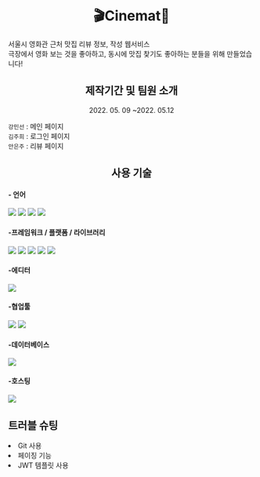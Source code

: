 <h1 align="center">🎬Cinemat🍴</h1>
서울시 영화관 근처 맛집 리뷰 정보, 작성 웹서비스
<br>극장에서 영화 보는 것을 좋아하고, 동시에 맛집 찾기도 좋아하는 분들을 위해 만들었습니다!

<h2 align="center">제작기간 및 팀원 소개</h2>
<p align="center">2022. 05. 09 ~2022. 05.12</p>
<p> 
    <code>강민선</code> : 메인 페이지 <br />
    <code>김주희</code> : 로그인 페이지 <br />
    <code>안은주</code> : 리뷰 페이지 <br />
</p>


<h2 align="center">사용 기술</h2>

<h4>- 언어</h4>
<p float="left">
<img src="https://img.shields.io/badge/html5-E34F26?style=for-the-badge&logo=html5&logoColor=white">
<img src="https://img.shields.io/badge/CSS-1572B6?style=for-the-badge&logo=CSS&logoColor=white">
<img src="https://img.shields.io/badge/JavaScript-F7DF1E?style=for-the-badge&logo=JavaScript&logoColor=white">
<img src="https://img.shields.io/badge/python-3670A0?style=for-the-badge&logo=python&logoColor=ffdd54">
</p>

<h4>-프레임워크 / 플랫폼 / 라이브러리</h4>
<p float="left">
<img src="https://img.shields.io/badge/jquery-%230769AD.svg?style=for-the-badge&logo=jquery&logoColor=white">
<img src="https://img.shields.io/badge/bootstrap-%23563D7C.svg?style=for-the-badge&logo=bootstrap&logoColor=white">
<img src="https://img.shields.io/badge/JWT-black?style=for-the-badge&logo=JSON%20web%20tokens">
<img src="https://img.shields.io/badge/Jinja-7952B3?style=for-the-badge&logo=Jinja&logoColor=white">
<img src="https://img.shields.io/badge/Flask-00ffff?style=for-the-badge&logo=Flask&logoColor=black">
</p>

<h4>-에디터</h4>
<img src="https://img.shields.io/badge/pycharm-143?style=for-the-badge&logo=pycharm&logoColor=black&color=black&labelColor=brightgreen">

<h4>-협업툴</h4>
<p float="left">
<img src="https://img.shields.io/badge/github-%23121011.svg?style=for-the-badge&logo=github&logoColor=white">
<img src="https://img.shields.io/badge/git-F05032?style=for-the-badge&logo=git&logoColor=white">
</p>
<h4>-데이터베이스</h4>
<img src="https://img.shields.io/badge/MongoDB-%234ea94b.svg?style=for-the-badge&logo=mongodb&logoColor=white">

<h4>-호스팅<h4>
<img src="https://img.shields.io/badge/AWS-%23FF9900.svg?style=for-the-badge&logo=amazon-aws&logoColor=white">

<h2>트러블 슈팅</h2>

<li>Git 사용</li>
<li>페이징 기능</li>
<li>JWT 템플릿 사용</li>
